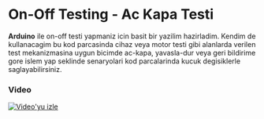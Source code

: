# On-Off Testing - Ac Kapa Testi

**Arduino** ile on-off testi yapmaniz icin basit bir yazilim hazirladim. Kendim de kullanacagim bu kod parcasinda cihaz veya motor testi gibi alanlarda verilen test mekanizmasina uygun bicimde ac-kapa, yavasla-dur veya geri bildirime gore islem yap seklinde senaryolari kod parcalarinda kucuk degisiklerle saglayabilirsiniz.


### Video

[![Video'yu izle](https://img.youtube.com/vi/bSKhpkePVW4/maxresdefault.jpg)](https://youtu.be/bSKhpkePVW4)

